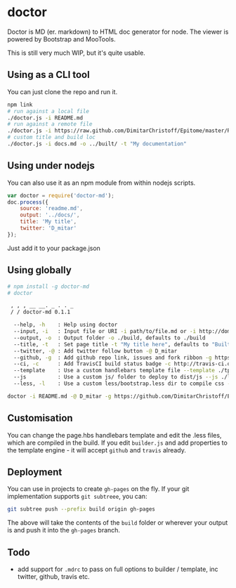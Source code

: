 doctor
======

Doctor is MD (er. markdown) to HTML doc generator for node. The viewer is powered by Bootstrap and MooTools. 

This is still very much WIP, but it's quite usable.

## Using as a CLI tool

You can just clone the repo and run it.

```sh
npm link
# run against a local file
./doctor.js -i README.md
# run against a remote file
./doctor.js -i https://raw.github.com/DimitarChristoff/Epitome/master/README.md -o ../www/webclient/src/docs/
# custom title and build loc
./doctor.js -i docs.md -o ../built/ -t "My documentation"
```

## Using under nodejs

You can also use it as an npm module from within nodejs scripts.

```javascript
var doctor = require('doctor-md');
doc.process({
    source: 'readme.md',
    output: '../docs/',
    title: 'My title',
    twitter: 'D_mitar'
});
```
Just add it to your package.json

## Using globally

```sh
# npm install -g doctor-md
# doctor

 , , , __ __. _ . . _
 / / doctor-md 0.1.1

  --help, -h    : Help using doctor
  --input, -i   : Input file or URI -i path/to/file.md or -i http://domain.com/file.md
  --output, -o  : Output folder -o ./build, defaults to ./build
  --title, -t   : Set page title -t "My title here", defaults to "Built by doctors"
  --twitter, -@ : Add twitter follow button -@ D_mitar
  --github, -g  : Add github repo link, issues and fork ribbon -g https://github.com/mootools/prime/
  --ci, -c      : Add TravisCI build status badge -c http://travis-ci.org/DimitarChristoff/Epitome
  --template    : Use a custom handlebars template file --template ./tpl/docs.hbs
  --js          : Use a custom js/ folder to deploy to dist/js --js ./lib/js
  --less, -l    : Use a custom less/bootstrap.less dir to compile css --l ./less/custom.less

doctor -i README.md -@ D_mitar -g https://github.com/DimitarChristoff/Epitome -t 'Epitome MVC Framework' -c http://travis-ci.org/DimitarChristoff/Epitome
```

## Customisation

You can change the page.hbs handlebars template and edit the .less files, which are compiled in the build. If you edit
`builder.js` and add properties to the template engine - it will accept `github` and `travis` already.

## Deployment

You can use in projects to create `gh-pages` on the fly. If your git implementation supports `git subtreee`, you can:

```sh
git subtree push --prefix build origin gh-pages
```

The above will take the contents of the `build` folder or wherever your output is and push it into the `gh-pages` branch.

## Todo

- add support for `.mdrc` to pass on full options to builder / template, inc twitter, github, travis etc.


